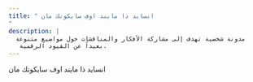 ```yaml
---
title: " انسايد ذا مايند اوف سايكوتك مان  
"
description: |
  مدونة شخصية تهدف إلى مشاركة الأفكار والمناقشات حول مواضيع متنوعة
   بعيداً عن القيود الرقمية.
---
```



انسايد ذا مايند اوف سايكوتك مان  




